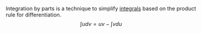 Integration by parts is a technique to simplify [integrals](Integration.md) based on the product rule for differentiation.
$$
\int udv = uv -\int v du
$$